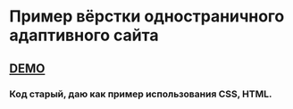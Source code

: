 # Пример вёрстки одностраничного адаптивного сайта

## [DEMO](https://gun-che.github.io/makeup-example/)

### Код старый, даю как пример использования CSS, HTML.
